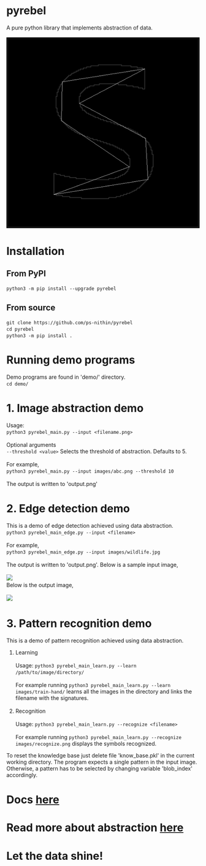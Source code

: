 # pyrebel
A pure python library that implements abstraction of data.<br><br>
<img src="images/animation.gif"></img>

# Installation
## From PyPI
```python3 -m pip install --upgrade pyrebel```
## From source
```git clone https://github.com/ps-nithin/pyrebel```<br>
```cd pyrebel```<br>
```python3 -m pip install .```<br>

# Running demo programs
Demo programs are found in 'demo/' directory.<br>
```cd demo/```

# 1. Image abstraction demo
Usage:<br>
```python3 pyrebel_main.py --input <filename.png>```<br><br>
Optional arguments<br>
```--threshold <value>``` Selects the threshold of abstraction. Defaults to 5.<br><br>
For example,<br>
```python3 pyrebel_main.py --input images/abc.png --threshold 10```<br><br>
The output is written to 'output.png'

# 2. Edge detection demo
This is a demo of edge detection achieved using data abstraction.<br>
```python3 pyrebel_main_edge.py --input <filename>```<br><br>
For example,<br>
```python3 pyrebel_main_edge.py --input images/wildlife.jpg```<br><br>
The output is written to 'output.png'.
Below is a sample input image,<br><br>
<img src="images/small_wildlife.jpg"></img><br>Below is the output image,<br><br><img src="images/output_wildlife.png"></img>

# 3. Pattern recognition demo
This is a demo of pattern recognition achieved using data abstraction.<br>
1. Learning<br><br>
   Usage: ```python3 pyrebel_main_learn.py --learn /path/to/image/directory/```<br><br>
   For example running ```python3 pyrebel_main_learn.py --learn images/train-hand/``` learns all the images
   in the directory and links the filename with the signatures.<br><br>
2. Recognition<br><br>
   Usage: ```python3 pyrebel_main_learn.py --recognize <filename>```<br><br>
   For example running ```python3 pyrebel_main_learn.py --recognize images/recognize.png``` displays the
   symbols recognized.
   
To reset the knowledge base just delete file 'know_base.pkl' in the current working directory.
The program expects a single pattern in the input image. Otherwise, a pattern has to be selected by changing variable 'blob_index' accordingly.

# Docs <a href="https://github.com/ps-nithin/pyrebel/blob/main/docs/DOCS.md">here</a>
# Read more about abstraction <a href="https://github.com/ps-nithin/pyrebel/blob/main/docs/intro-r2.pdf">here</a>
# Let the data shine!
